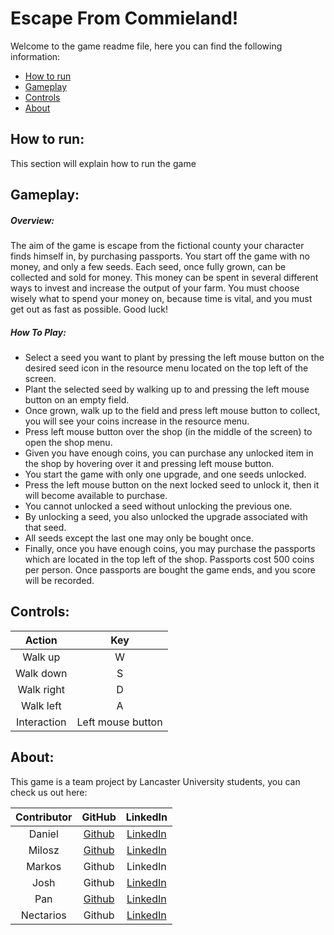 # Escape From Commieland!

Welcome to the game readme file, here you can find the following information:

 * [How to run](#how-to-run-)
 * [Gameplay](#gameplay-)
 * [Controls](#controls-)
 * [About](#about-) 
 
## How to run: <a name = "how-to-run"></a>

This section will explain how to run the game

## Gameplay: <a name = "gameplay"></a>

##### Overview:
The aim of the game is escape from the fictional county your character finds himself in, by purchasing passports. You start off the game with no money, and only a few seeds. Each seed, once fully grown, can be collected and sold for money. This money can be spent in several different ways to invest and increase the output of your farm. You must choose wisely what to spend your money on, because time is vital, and you must get out as fast as possible. Good luck!

##### How To Play:
-   Select a seed you want to plant by pressing the left mouse button on the desired seed icon in the resource menu located on the top left of the screen.
-   Plant the selected seed by walking up to and pressing the left mouse button on an empty field.
-   Once grown, walk up to the field and press left mouse button to collect, you will see your coins increase in the resource menu.
-   Press left mouse button over the shop (in the middle of the screen) to open the shop menu.
-   Given you have enough coins, you can purchase any unlocked item in the shop by hovering over it and pressing left mouse button.
-   You start the game with only one upgrade, and one seeds unlocked.
-   Press the left mouse button on the next locked seed to unlock it, then it will become available to purchase.
-   You cannot unlocked a seed without unlocking the previous one.
-   By unlocking a seed, you also unlocked the upgrade associated with that seed.
-   All seeds except the last one may only be bought once.
-   Finally, once you have enough coins, you may purchase the passports which are located in the top left of the shop. Passports cost 500 coins per person. Once passports are bought the game ends, and you score will be recorded.

## Controls: <a name = "controls"></a>

Action            | Key                 
:----------------:|:------------------:
Walk up           | W                  
Walk down         | S                  
Walk right        | D                  
Walk left         | A                  
Interaction       | Left mouse button 


## About: <a name = "about"></a>

This game is a team project by Lancaster University students, you can check us out here:

Contributor | GitHub | LinkedIn
:------:  | :---------: | :----: |
Daniel    | <a href="https://github.com/lennonbe">Github</a> | [LinkedIn](https://www.linkedin.com/in/lennonbe "https://www.linkedin.com/in/lennonbe")
Milosz    | <a href="https://github.com/M-Plichta">Github | [LinkedIn](https://www.linkedin.com/in/milosz-plichta/ "https://www.linkedin.com/in/milosz-plichta/")
Markos    | Github | LinkedIn
Josh      | Github | [LinkedIn](https://www.linkedin.com/in/josh-wa-powell/ "https://www.linkedin.com/in/josh-wa-powell/")
Pan       | <a href="https://github.com/derek19990616">Github</a> | [LinkedIn](https://www.linkedin.com/in/haochen-pan-446b7b1b3 "https://www.linkedin.com/in/haochen-pan-446b7b1b3")             
Nectarios | Github | [LinkedIn](https://www.linkedin.com/in/nectarios-maroudas-b272a7205/ "https://www.linkedin.com/in/nectarios-maroudas-b272a7205/")